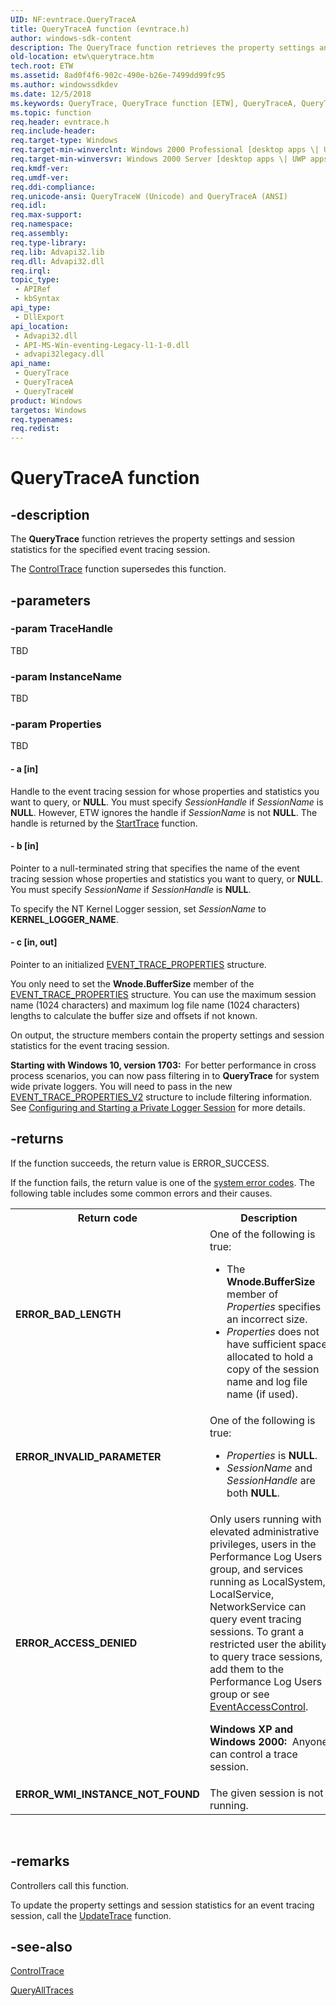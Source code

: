 ```yaml
---
UID: NF:evntrace.QueryTraceA
title: QueryTraceA function (evntrace.h)
author: windows-sdk-content
description: The QueryTrace function retrieves the property settings and session statistics for the specified event tracing session. The ControlTrace function supersedes this function.
old-location: etw\querytrace.htm
tech.root: ETW
ms.assetid: 8ad0f4f6-902c-490e-b26e-7499dd99fc95
ms.author: windowssdkdev
ms.date: 12/5/2018
ms.keywords: QueryTrace, QueryTrace function [ETW], QueryTraceA, QueryTraceW, _evt_querytrace, base.querytrace, etw.querytrace, evntrace/QueryTrace, evntrace/QueryTraceA, evntrace/QueryTraceW
ms.topic: function
req.header: evntrace.h
req.include-header: 
req.target-type: Windows
req.target-min-winverclnt: Windows 2000 Professional [desktop apps \| UWP apps]
req.target-min-winversvr: Windows 2000 Server [desktop apps \| UWP apps]
req.kmdf-ver: 
req.umdf-ver: 
req.ddi-compliance: 
req.unicode-ansi: QueryTraceW (Unicode) and QueryTraceA (ANSI)
req.idl: 
req.max-support: 
req.namespace: 
req.assembly: 
req.type-library: 
req.lib: Advapi32.lib
req.dll: Advapi32.dll
req.irql: 
topic_type:
 - APIRef
 - kbSyntax
api_type:
 - DllExport
api_location:
 - Advapi32.dll
 - API-MS-Win-eventing-Legacy-l1-1-0.dll
 - advapi32legacy.dll
api_name:
 - QueryTrace
 - QueryTraceA
 - QueryTraceW
product: Windows
targetos: Windows
req.typenames: 
req.redist: 
---
```


# QueryTraceA function


## -description


The 
<b>QueryTrace</b> function retrieves the property settings and session statistics for the specified event tracing session. 
			

The 
<a href="https://msdn.microsoft.com/c39f669c-ff40-40ed-ba47-798474ec2de4">ControlTrace</a> function supersedes this function.


## -parameters




### -param TraceHandle

TBD


### -param InstanceName

TBD


### -param Properties

TBD




#### - a [in]

Handle to the event tracing session for whose properties and statistics you want to query, or <b>NULL</b>. You must specify <i>SessionHandle</i> if <i>SessionName</i> is <b>NULL</b>. However, ETW ignores the handle if <i>SessionName</i> is not <b>NULL</b>. The handle is returned by the 
<a href="https://msdn.microsoft.com/c040514a-733d-44b9-8300-a8341d2630b3">StartTrace</a> function.


#### - b [in]

Pointer to a null-terminated string that specifies the name of the event tracing session whose properties and statistics you want to query, or <b>NULL</b>. You must specify <i>SessionName</i> if <i>SessionHandle</i> is <b>NULL</b>.

To specify the NT Kernel Logger session, set <i>SessionName</i> to <b>KERNEL_LOGGER_NAME</b>.


#### - c [in, out]

Pointer to an 
initialized <a href="https://msdn.microsoft.com/0c967971-8df1-4679-a8a9-a783f5b35860">EVENT_TRACE_PROPERTIES</a> structure. 




You only need to set the <b>Wnode.BufferSize</b> member of the <a href="https://msdn.microsoft.com/0c967971-8df1-4679-a8a9-a783f5b35860">EVENT_TRACE_PROPERTIES</a> structure. You can use the maximum session name (1024 characters) and maximum log file name (1024 characters) lengths to calculate the buffer size and offsets if not known. 

On output, the structure members contain the property settings and session statistics for the event tracing session. 

<b>Starting with Windows 10, version 1703:  </b>For better performance in cross process scenarios, you can now pass filtering in to <b>QueryTrace</b> for  system wide private loggers. You will need to pass in the new <a href="https://msdn.microsoft.com/2EEDB53B-75BC-48AC-A70D-9AEAED526C40">EVENT_TRACE_PROPERTIES_V2</a> structure to include filtering information. See <a href="https://msdn.microsoft.com/fb6a3899-194e-4cb7-b9e5-a7ff85fb7891">Configuring and Starting a Private Logger Session</a> for more details.


## -returns



If the function succeeds, the return value is ERROR_SUCCESS.
						

If the function fails, the return value is one of the 
<a href="https://msdn.microsoft.com/4a3a8feb-a05f-4614-8f04-1f507da7e5b7">system error codes</a>. The following table includes some common errors and their causes.

<table>
<tr>
<th>Return code</th>
<th>Description</th>
</tr>
<tr>
<td width="40%">
<dl>
<dt><b>ERROR_BAD_LENGTH</b></dt>
</dl>
</td>
<td width="60%">
One of the following is true:

<ul>
<li>The <b>Wnode.BufferSize</b> member of <i>Properties</i> specifies an incorrect size.</li>
<li><i>Properties</i> does not have sufficient space allocated to hold a copy of the session name and log file name (if used).</li>
</ul>
</td>
</tr>
<tr>
<td width="40%">
<dl>
<dt><b>ERROR_INVALID_PARAMETER</b></dt>
</dl>
</td>
<td width="60%">
One of the following is true: 




<ul>
<li><i>Properties</i> is <b>NULL</b>.</li>
<li><i>SessionName</i> and <i>SessionHandle</i> are both <b>NULL</b>.</li>
</ul>
</td>
</tr>
<tr>
<td width="40%">
<dl>
<dt><b>ERROR_ACCESS_DENIED</b></dt>
</dl>
</td>
<td width="60%">
Only users running with elevated administrative privileges, users in the Performance Log Users group, and services running as LocalSystem, LocalService, NetworkService can query event tracing sessions. To grant a restricted user the ability to query trace sessions, add them to the Performance Log Users group or see <a href="https://msdn.microsoft.com/699bb165-680f-4d3b-8859-959f319ca4be">EventAccessControl</a>.

<b>Windows XP and Windows 2000:  </b>Anyone can control a trace session.

</td>
</tr>
<tr>
<td width="40%">
<dl>
<dt><b>ERROR_WMI_INSTANCE_NOT_FOUND</b></dt>
</dl>
</td>
<td width="60%">
The given session is not running.

</td>
</tr>
</table>
 




## -remarks



Controllers call this function.

To update the property settings and session statistics for an event tracing session, call the 
<a href="https://msdn.microsoft.com/40e6deaf-7363-45eb-80d0-bc3f33760875">UpdateTrace</a> function.




## -see-also




<a href="https://msdn.microsoft.com/c39f669c-ff40-40ed-ba47-798474ec2de4">ControlTrace</a>



<a href="https://msdn.microsoft.com/6b6144b0-9152-4b5e-863d-06e823fbe084">QueryAllTraces</a>
 

 


